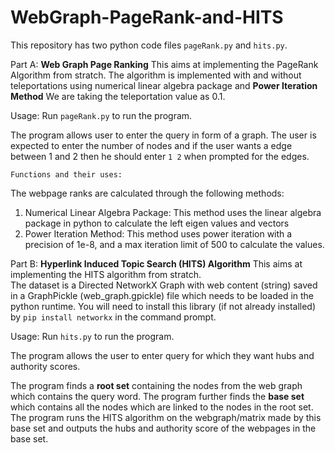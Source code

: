 # WebGraph-PageRank-and-HITS

This repository has two python code files ``` pageRank.py ``` and ``` hits.py ```.

Part A: **Web Graph Page Ranking**
This aims at implementing the PageRank Algorithm from stratch. 
The algorithm is implemented with and without teleportations using numerical linear algebra package and **Power Iteration Method**
We are taking the teleportation value as 0.1.

Usage: 
Run ```pageRank.py``` to run the program. 

The program allows user to enter the query in form of a graph. The user is expected to enter the number of nodes and if the user wants a edge between 1 and 2 then he should enter ```1 2``` when prompted for the edges.

```Functions and their uses:```

The webpage ranks are calculated through the following methods:
1. Numerical Linear Algebra Package: This method uses the linear algebra package in python to calculate the left eigen values and vectors
2. Power Iteration Method: This method uses power iteration with a precision of 1e-8, and a max iteration limit of 500 to calculate the values.


Part B: **Hyperlink Induced Topic Search (HITS) Algorithm**
This aims at implementing the HITS algorithm from stratch.  
The dataset is a Directed NetworkX Graph with web content (string) saved in a GraphPickle (web_graph.gpickle) file which needs to be loaded in the python runtime. You will need to install this library (if not already installed) by ```pip install networkx``` in the command prompt.

Usage:
Run ```hits.py``` to run the program.  

The program allows the user to enter query for which they want hubs and authority scores.

The program finds a **root set** containing the nodes from the web graph which contains the query word. The program further finds the **base set** which contains all the nodes which are linked to the nodes in the root set.
The program runs the HITS algorithm on the webgraph/matrix made by this base set and outputs the hubs and authority score of the webpages in the base set.



